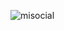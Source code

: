 
![misocial](https://github.com/OzgeCetin43/Misocial_Responsive_Design/assets/32112164/a7e5c588-a2f9-4f25-9e51-81dbe4b70c14)
